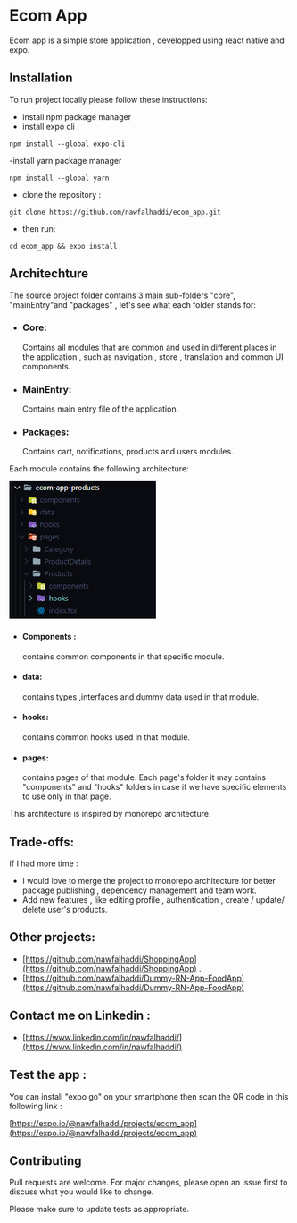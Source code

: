 # Ecom App

Ecom app is a simple store application , developped using react native and expo.

## Installation

To run project locally please follow these instructions:
- install npm package manager 
- install expo cli :
```
npm install --global expo-cli
```
-install yarn package manager
```
npm install --global yarn
```
- clone the repository : 
```
git clone https://github.com/nawfalhaddi/ecom_app.git
```
- then run:
```
cd ecom_app && expo install

```

## Architechture
The source project folder contains 3 main sub-folders "core", "mainEntry"and "packages" , let's see what each folder stands for: 

- ### Core: 
    Contains all modules that are common and used in different places in the application , such as navigation , store , translation and common UI components.
- ### MainEntry: 
    Contains main entry file of the application.
- ### Packages: 
    Contains cart, notifications, products and users modules.

Each module contains the following architecture:

![alt text](https://github.com/nawfalhaddi/ecom_app/blob/main/module_architecture.png)


 - ####  Components : 
    contains common components in that specific module.
 - ####  data: 
    contains types ,interfaces and dummy data used in that module.

 - ####  hooks: 
    contains common hooks used in that module.

 - ####  pages: 
    contains pages of that module. Each page's folder it may contains "components" and "hooks" folders in case if we have specific elements to use only in that page.
    
This architecture is inspired by monorepo architecture.

## Trade-offs:
If I had more time :
- I would love to merge the project to monorepo architecture for better package publishing , dependency management and team work.
- Add new features , like editing profile , authentication , create / update/ delete user's products.

## Other projects: 
- [https://github.com/nawfalhaddi/ShoppingApp](https://github.com/nawfalhaddi/ShoppingApp) .
- [https://github.com/nawfalhaddi/Dummy-RN-App-FoodApp](https://github.com/nawfalhaddi/Dummy-RN-App-FoodApp)

## Contact me on Linkedin :
- [https://www.linkedin.com/in/nawfalhaddi/](https://www.linkedin.com/in/nawfalhaddi/)

## Test the app :
You can install "expo go"  on your smartphone then scan the QR code in this following link :

[https://expo.io/@nawfalhaddi/projects/ecom_app](https://expo.io/@nawfalhaddi/projects/ecom_app)


## Contributing
Pull requests are welcome. For major changes, please open an issue first to discuss what you would like to change.

Please make sure to update tests as appropriate.

